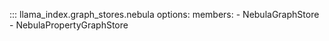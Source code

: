 ::: llama_index.graph_stores.nebula
    options:
      members:
        - NebulaGraphStore
        - NebulaPropertyGraphStore
